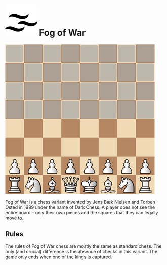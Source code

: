 # ![Fog of War](https://github.com/gbtami/pychess-variants/blob/master/static/icons/fogofwar.svg) Fog of War

![Fog of War](https://github.com/gbtami/pychess-variants/blob/master/static/images/CVariantsGuide/Fogofwar.png)

Fog of War is a chess variant invented by Jens Bæk Nielsen and Torben Osted in 1989 under the name of Dark Chess.  A player does not see the entire board – only their own pieces and the squares that they can legally move to.

## Rules

The rules of Fog of War chess are mostly the same as standard chess. The only (and crucial) difference is the absence of checks in this variant. The game only ends when one of the kings is captured.
